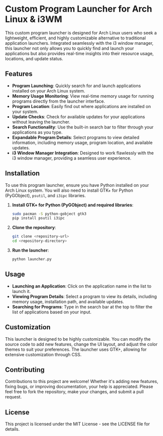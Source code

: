 # Custom Program Launcher for Arch Linux & i3WM

This custom program launcher is designed for Arch Linux users who seek a lightweight, efficient, and highly customizable alternative to traditional application launchers. Integrated seamlessly with the i3 window manager, this launcher not only allows you to quickly find and launch your applications but also provides real-time insights into their resource usage, locations, and update status.

## Features

- **Program Launching**: Quickly search for and launch applications installed on your Arch Linux system.
- **Memory Usage Monitoring**: View real-time memory usage for running programs directly from the launcher interface.
- **Program Location**: Easily find out where applications are installed on your system.
- **Update Checks**: Check for available updates for your applications without leaving the launcher.
- **Search Functionality**: Use the built-in search bar to filter through your applications as you type.
- **Expandable Program Details**: Select programs to view detailed information, including memory usage, program location, and available updates.
- **i3 Window Manager Integration**: Designed to work flawlessly with the i3 window manager, providing a seamless user experience.

## Installation

To use this program launcher, ensure you have Python installed on your Arch Linux system. You will also need to install GTK+ for Python (PyGObject), `psutil`, and `i3ipc` libraries. 

1. **Install GTK+ for Python (PyGObject) and required libraries**:

    ```sh
    sudo pacman -S python-gobject gtk3
    pip install psutil i3ipc
    ```

2. **Clone the repository**:

    ```sh
    git clone <repository-url>
    cd <repository-directory>
    ```

3. **Run the launcher**:

    ```sh
    python launcher.py
    ```

## Usage

- **Launching an Application**: Click on the application name in the list to launch it.
- **Viewing Program Details**: Select a program to view its details, including memory usage, installation path, and available updates.
- **Searching for Programs**: Type in the search bar at the top to filter the list of applications based on your input.

## Customization

This launcher is designed to be highly customizable. You can modify the source code to add new features, change the UI layout, and adjust the color themes to suit your preferences. The launcher uses GTK+, allowing for extensive customization through CSS.

## Contributing

Contributions to this project are welcome! Whether it's adding new features, fixing bugs, or improving documentation, your help is appreciated. Please feel free to fork the repository, make your changes, and submit a pull request.

## License

This project is licensed under the MIT License - see the LICENSE file for details.
